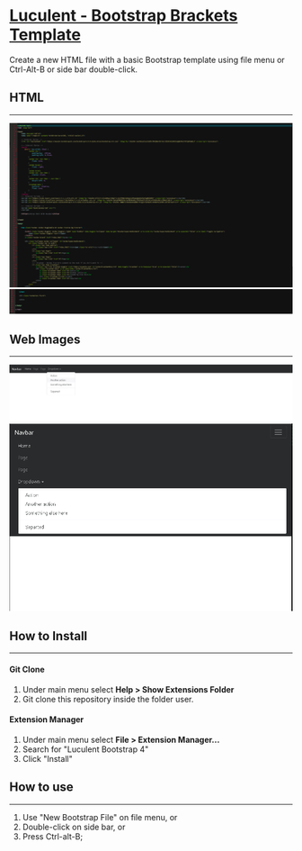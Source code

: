 # [Luculent - Bootstrap Brackets Template](https://github.com/ELuculent/Bootstrap-4-Shell---Brackets)

Create a new HTML file with a basic Bootstrap template using file menu or Ctrl-Alt-B or side bar double-click.

## HTML
---

![Screenshot](https://github.com/ELuculent/Bootstrap-4-Shell---Brackets/blob/master/code1.PNG)
![Screenshot](https://github.com/ELuculent/Bootstrap-4-Shell---Brackets/blob/master/code2.PNG)

## Web Images
---

![Screenshot](https://github.com/ELuculent/Bootstrap-4-Shell---Brackets/blob/master/Full.PNG)
![Screenshot](https://github.com/ELuculent/Bootstrap-4-Shell---Brackets/blob/master/Adapt.PNG)

## How to Install
---

#### Git Clone

1. Under main menu select **Help > Show Extensions Folder**
2. Git clone this repository inside the folder user.

#### Extension Manager

1. Under main menu select **File > Extension Manager...**
2. Search for "Luculent Bootstrap 4"
3. Click "Install"

## How to use
---

1. Use "New Bootstrap File" on file menu, or
2. Double-click on side bar, or
3. Press Ctrl-alt-B;

